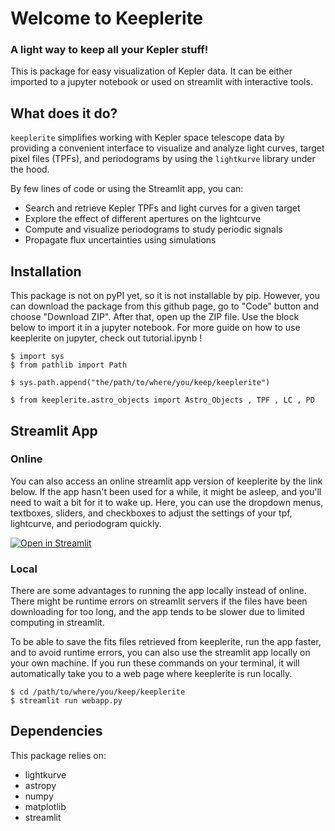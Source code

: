 # Welcome to Keeplerite

### A light way to keep all your Kepler stuff! 

This is package for easy visualization of Kepler data. It can be either imported to a jupyter notebook or used on streamlit with interactive tools. 

## What does it do? 

`keeplerite` simplifies working with Kepler space telescope data by providing a convenient interface to visualize and analyze light curves, target pixel files (TPFs), and periodograms by using the `lightkurve` library under the hood.

By few lines of code or using the Streamlit app, you can:

- Search and retrieve Kepler TPFs and light curves for a given target  
- Explore the effect of different apertures on the lightcurve
- Compute and visualize periodograms to study periodic signals  
- Propagate flux uncertainties using simulations  

## Installation

This package is not on pyPI yet, so it is not installable by pip. However, you can download the package from this github page, go to "Code" button and choose "Download ZIP". After that, open up the ZIP file. Use the block below to import it in a jupyter notebook. For more guide on how to use keeplerite on jupyter, check out tutorial.ipynb ! 

    $ import sys
    $ from pathlib import Path

    $ sys.path.append("the/path/to/where/you/keep/keeplerite")

    $ from keeplerite.astro_objects import Astro_Objects , TPF , LC , PD 


## Streamlit App 

### Online 

You can also access an online streamlit app version of keeplerite by the link below. If the app hasn't been used for a while, it might be asleep, and you'll need to wait a bit for it to wake up. Here, you can use the dropdown menus, textboxes, sliders, and checkboxes to adjust the settings of your tpf, lightcurve, and periodogram quickly.  

[![Open in Streamlit](https://static.streamlit.io/badges/streamlit_badge_black_white.svg)](https://keeplerite.streamlit.app/)

### Local 

There are some advantages to running the app locally instead of online. There might be runtime errors on streamlit servers if the files have been downloading for too long, and the app tends to be slower due to limited computing in streamlit. 

To be able to save the fits files retrieved from keeplerite, run the app faster, and to avoid runtime errors, you can also use the streamlit app locally on your own machine. If you run these commands on your terminal, it will automatically take you to a web page where keeplerite is run locally. 

    $ cd /path/to/where/you/keep/keeplerite
    $ streamlit run webapp.py 

## Dependencies 

This package relies on:

* lightkurve
* astropy
* numpy
* matplotlib
* streamlit